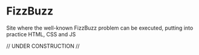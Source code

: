 # FizzBuzz
 Site where the well-known FizzBuzz problem can be executed, putting into practice HTML, CSS and JS

// UNDER CONSTRUCTION //
